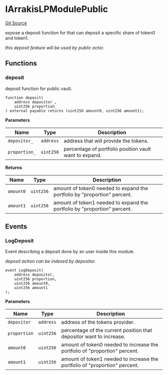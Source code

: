 # IArrakisLPModulePublic

[Git Source](https://github.com/ArrakisFinance/arrakis-modular/blob/main/src/interfaces/IArrakisLPModulePublic.sol)

expose a deposit function for that can
deposit a specific share of token0 and token1.

_this deposit feature will be used by public actor._

## Functions

### deposit

deposit function for public vault.

```solidity
function deposit(
    address depositor_,
    uint256 proportion_
) external payable returns (uint256 amount0, uint256 amount1);
```

**Parameters**

| Name          | Type      | Description                                            |
| ------------- | --------- | ------------------------------------------------------ |
| `depositor_`  | `address` | address that will provide the tokens.                  |
| `proportion_` | `uint256` | percentage of portfolio position vault want to expand. |

**Returns**

| Name      | Type      | Description                                                              |
| --------- | --------- | ------------------------------------------------------------------------ |
| `amount0` | `uint256` | amount of token0 needed to expand the portfolio by "proportion" percent. |
| `amount1` | `uint256` | amount of token1 needed to expand the portfolio by "proportion" percent. |

## Events

### LogDeposit

Event describing a deposit done by an user inside this module.

_deposit action can be indexed by depositor._

```solidity
event LogDeposit(
    address depositor,
    uint256 proportion,
    uint256 amount0,
    uint256 amount1
);
```

**Parameters**

| Name         | Type      | Description                                                                |
| ------------ | --------- | -------------------------------------------------------------------------- |
| `depositor`  | `address` | address of the tokens provider.                                            |
| `proportion` | `uint256` | percentage of the current position that depositor want to increase.        |
| `amount0`    | `uint256` | amount of token0 needed to increase the portfolio of "proportion" percent. |
| `amount1`    | `uint256` | amount of token1 needed to increase the portfolio of "proportion" percent. |
